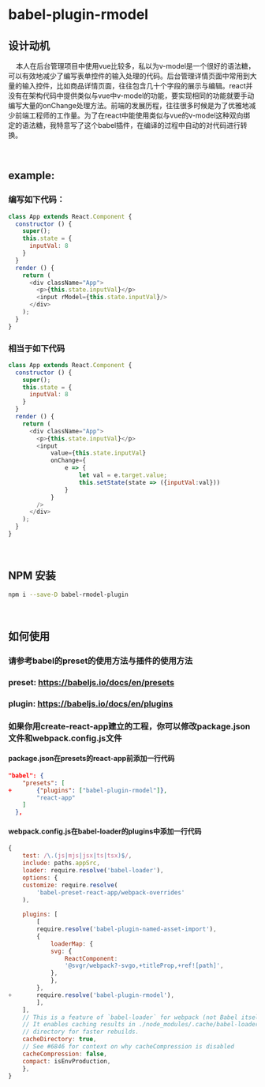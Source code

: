 # babel-plugin-rmodel

>  
> 
## 设计动机
&nbsp;&nbsp;&nbsp;&nbsp;本人在后台管理项目中使用vue比较多，私以为v-model是一个很好的语法糖，可以有效地减少了编写表单控件的输入处理的代码。后台管理详情页面中常用到大量的输入控件，比如商品详情页面，往往包含几十个字段的展示与编辑。react并没有在架构代码中提供类似与vue中v-model的功能，要实现相同的功能就要手动编写大量的onChange处理方法。前端的发展历程，往往很多时候是为了优雅地减少前端工程师的工作量。为了在react中能使用类似与vue的v-model这种双向绑定的语法糖，我特意写了这个babel插件，在编译的过程中自动的对代码进行转换。   

&emsp;
## example:
### 编写如下代码：
```javascript
class App extends React.Component {
  constructor () {
    super();
    this.state = {
      inputVal: 8
    }
  }
  render () {
    return (
      <div className="App">
        <p>{this.state.inputVal}</p>
        <input rModel={this.state.inputVal}/>
      </div>
    );
  } 
}
```
### 相当于如下代码
```javascript
class App extends React.Component {
  constructor () {
    super();
    this.state = {
      inputVal: 8
    }
  }
  render () {
    return (
      <div className="App">
        <p>{this.state.inputVal}</p>
        <input 
            value={this.state.inputVal} 
            onChange={
                e => {
                    let val = e.target.value;
                    this.setState(state => ({inputVal:val}))
                }
            }
        />
      </div>
    );
  } 
}
```


&emsp;
## NPM 安装
```bash
npm i --save-D babel-rmodel-plugin
```
&emsp;

## 如何使用
### 请参考babel的preset的使用方法与插件的使用方法
### preset: https://babeljs.io/docs/en/presets
### plugin: https://babeljs.io/docs/en/plugins

### 如果你用create-react-app建立的工程，你可以修改package.json文件和webpack.config.js文件
#### package.json在presets的react-app前添加一行代码
```json
"babel": {
    "presets": [
+       {"plugins": ["babel-plugin-rmodel"]},
        "react-app"
    ]
  },
```
#### webpack.config.js在babel-loader的plugins中添加一行代码
```javascript
{
    test: /\.(js|mjs|jsx|ts|tsx)$/,
    include: paths.appSrc,
    loader: require.resolve('babel-loader'),
    options: {
    customize: require.resolve(
        'babel-preset-react-app/webpack-overrides'
    ),
    
    plugins: [
        [
        require.resolve('babel-plugin-named-asset-import'),
        {
            loaderMap: {
            svg: {
                ReactComponent:
                '@svgr/webpack?-svgo,+titleProp,+ref![path]',
            },
            },
        },
+       require.resolve('babel-plugin-rmodel'),
        ],
    ],
    // This is a feature of `babel-loader` for webpack (not Babel itself).
    // It enables caching results in ./node_modules/.cache/babel-loader/
    // directory for faster rebuilds.
    cacheDirectory: true,
    // See #6846 for context on why cacheCompression is disabled
    cacheCompression: false,
    compact: isEnvProduction,
    },
}
```
